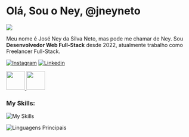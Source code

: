#  Olá, Sou o Ney, @jneyneto

![](https://komarev.com/ghpvc/?username=jneyneto&color=000000)

Meu nome é José Ney da Silva Neto, mas pode me chamar de Ney. Sou **Desenvolvedor Web Full-Stack** desde 2022, atualmente trabalho como Freelancer Full-Stack.

[![Instagram](https://img.shields.io/badge/jneyneto-E4605F?style=for-the-badge&logo=instagram&logoColor=white)](https://www.instagram.com/jneyneto/)
[![Linkedin](https://img.shields.io/badge/jneyneto-0077B5?style=for-the-badge&logo=linkedin&logoColor=white)](https://www.linkedin.com/in/jneyneto/) 

<a href="mailto:neyneto@live.com">
  <img src="https://user-images.githubusercontent.com/74038190/216654124-2433fb55-4955-421e-9191-9cad876f08cf.gif" width="50px" />
</a>
<a href="mailto:neyneto@live.com">
  <img src="https://media.tenor.com/kXp0f-dmTXAAAAAi/%E6%94%B6%E5%88%B0-%E5%B7%A5%E4%BD%9C.gif" width="50px" />
</a>

### My Skills:
![My Skills](https://skillicons.dev/icons?i=html,css,js,typescript,react,nextjs,figma,nodejs,postgres)

![Linguagens Principais](https://github-readme-stats.vercel.app/api/top-langs/?username=jneyneto&theme=tokyonight&hide_border=true&custom_title=Linguagens%20%Principais)


<!--
**jneyneto/Jneyneto** is a ✨ _special_ ✨ repository because its `README.md` (this file) appears on your GitHub profile.

Here are some ideas to get you started:

- 🔭 I’m currently working on ...
- 🌱 I’m currently learning ...
- 👯 I’m looking to collaborate on ...
- 🤔 I’m looking for help with ...
- 💬 Ask me about ...
- 📫 How to reach me: ...
- 😄 Pronouns: ...
- ⚡ Fun fact: ...
-->
